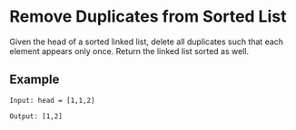 #  Remove Duplicates from Sorted List
Given the head of a sorted linked list, delete all duplicates such that each element appears only once. Return the linked list sorted as well.

## Example

```
Input: head = [1,1,2]

Output: [1,2]

```

